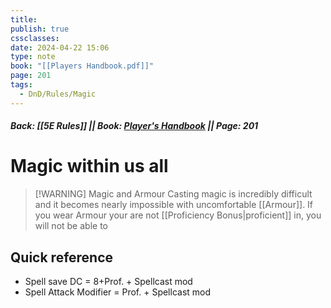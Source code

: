 ```yaml
---
title: 
publish: true
cssclasses: 
date: 2024-04-22 15:06
type: note
book: "[[Players Handbook.pdf]]"
page: 201
tags:
  - DnD/Rules/Magic
---
```

##### Back: [[5E Rules]] || Book: [Player's Handbook](https://drive.google.com/drive/folders/1O5bhpYizcIT5xxAoLOuzCRht_PVS7VSG?usp=sharing) || Page: 201
# Magic within us all

> [!WARNING] Magic and Armour
> Casting magic is incredibly difficult and it becomes nearly impossible with uncomfortable [[Armour]]. If you wear Armour your are not [[Proficiency Bonus|proficient]] in, you will not be able to 


## Quick reference

- $\text{Spell save DC = 8+Prof. + Spellcast  mod}$
- $\text{Spell Attack Modifier = Prof. + Spellcast mod}$

